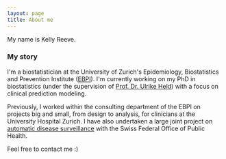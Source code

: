```yaml
---
layout: page
title: About me
---
```


My name is Kelly Reeve.

### My story

I'm a biostatistician at the University of Zurich's Epidemiology, Biostatistics and Prevention Institute (<a href="https://www.ebpi.uzh.ch/en.html">EBPI</a>). I'm currently working on my PhD in biostatistics (under the supervision of <a href="https://www.ebpi.uzh.ch/en/aboutus/departments/biostatistics/teambiostats/held_ulrike.html">Prof. Dr. Ulrike Held</a>) with a focus on clinical prediction modeling. 

Previously, I worked within the consulting department of the EBPI on projects big and small, from design to analysis, for clinicians at the University Hospital Zurich. I have also undertaken a large joint project on <a href="https://ellereve.github.io/Reeve_PosterA0_BAG_v2c.pdf">automatic disease surveillance</a> with the Swiss Federal Office of Public Health. 

Feel free to contact me :)
